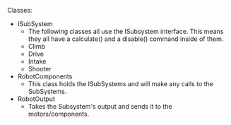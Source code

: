 Classes:
  - ISubSystem
    - The following classes all use the ISubsystem interface. This means they all have a calculate() and a disable() command inside of them. 
    - Climb
    - Drive
    - Intake
    - Shooter
- RobotComponents
  - This class holds the ISubSystems and will make any calls to the SubSystems. 
- RobotOutput
  - Takes the Subsystem's output and sends it to the motors/components. 
